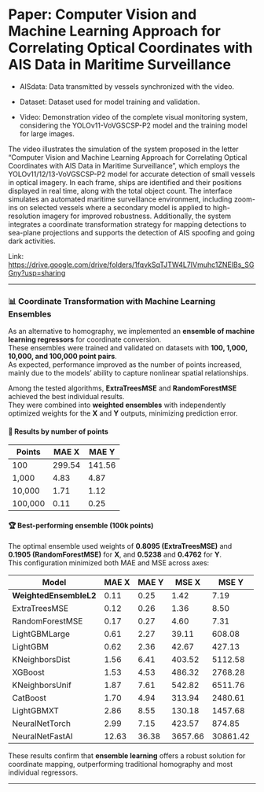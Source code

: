# Paper: Computer Vision and Machine Learning Approach for Correlating Optical Coordinates with AIS Data in Maritime Surveillance

- AISdata: Data transmitted by vessels synchronized with the video.

- Dataset: Dataset used for model training and validation.

- Video: Demonstration video of the complete visual monitoring system, considering the YOLOv11-VoVGSCSP-P2 model and the training model for large images.

The video illustrates the simulation of the system proposed in the letter “Computer Vision and Machine Learning Approach for Correlating Optical Coordinates with AIS Data in Maritime Surveillance”, which employs the YOLOv11/12/13-VoVGSCSP-P2 model for accurate detection of small vessels in optical imagery. In each frame, ships are identified and their positions displayed in real time, along with the total object count. The interface simulates an automated maritime surveillance environment, including zoom-ins on selected vessels where a secondary model is applied to high-resolution imagery for improved robustness. Additionally, the system integrates a coordinate transformation strategy for mapping detections to sea-plane projections and supports the detection of AIS spoofing and going dark activities.

Link: https://drive.google.com/drive/folders/1fqvkSqTJTW4L7IVmuhc1ZNElBs_SGGny?usp=sharing

---

### 📊 Coordinate Transformation with Machine Learning Ensembles

As an alternative to homography, we implemented an **ensemble of machine learning regressors** for coordinate conversion.  
These ensembles were trained and validated on datasets with **100, 1,000, 10,000, and 100,000 point pairs**.  
As expected, performance improved as the number of points increased, mainly due to the models’ ability to capture nonlinear spatial relationships.

Among the tested algorithms, **ExtraTreesMSE** and **RandomForestMSE** achieved the best individual results.  
They were combined into **weighted ensembles** with independently optimized weights for the **X** and **Y** outputs, minimizing prediction error.

#### 📑 Results by number of points
| Points   | MAE X  | MAE Y  |
|----------|--------|--------|
| 100      | 299.54 | 141.56 |
| 1,000    | 4.83   | 4.87   |
| 10,000   | 1.71   | 1.12   |
| 100,000  | 0.11   | 0.25   |

#### 🏆 Best-performing ensemble (100k points)
The optimal ensemble used weights of **0.8095 (ExtraTreesMSE)** and **0.1905 (RandomForestMSE)** for **X**, and **0.5238** and **0.4762** for **Y**.  
This configuration minimized both MAE and MSE across axes:

| Model              | MAE X | MAE Y | MSE X  | MSE Y   |
|--------------------|-------|-------|--------|---------|
| **WeightedEnsembleL2** | 0.11  | 0.25  | 1.42   | 7.19    |
| ExtraTreesMSE      | 0.12  | 0.26  | 1.36   | 8.50    |
| RandomForestMSE    | 0.17  | 0.27  | 4.60   | 7.31    |
| LightGBMLarge      | 0.61  | 2.27  | 39.11  | 608.08  |
| LightGBM           | 0.62  | 2.36  | 42.67  | 427.13  |
| KNeighborsDist     | 1.56  | 6.41  | 403.52 | 5112.58 |
| XGBoost            | 1.53  | 4.53  | 486.32 | 2768.28 |
| KNeighborsUnif     | 1.87  | 7.61  | 542.82 | 6511.76 |
| CatBoost           | 1.70  | 4.94  | 313.94 | 2480.61 |
| LightGBMXT         | 2.86  | 8.55  | 130.18 | 1457.68 |
| NeuralNetTorch     | 2.99  | 7.15  | 423.57 | 874.85  |
| NeuralNetFastAI    | 12.63 | 36.38 | 3657.66| 30861.42 |

These results confirm that **ensemble learning** offers a robust solution for coordinate mapping, outperforming traditional homography and most individual regressors.

---
